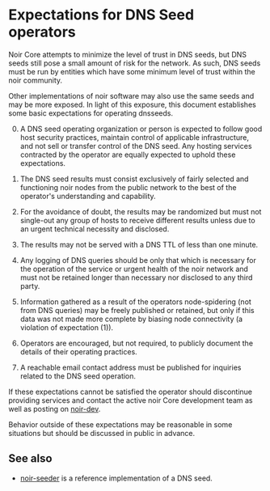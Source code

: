 Expectations for DNS Seed operators
====================================

Noir Core attempts to minimize the level of trust in DNS seeds,
but DNS seeds still pose a small amount of risk for the network.
As such, DNS seeds must be run by entities which have some minimum
level of trust within the noir community.

Other implementations of noir software may also use the same
seeds and may be more exposed. In light of this exposure, this
document establishes some basic expectations for operating dnsseeds.

0. A DNS seed operating organization or person is expected to follow good
host security practices, maintain control of applicable infrastructure,
and not sell or transfer control of the DNS seed. Any hosting services
contracted by the operator are equally expected to uphold these expectations.

1. The DNS seed results must consist exclusively of fairly selected and
functioning noir nodes from the public network to the best of the
operator's understanding and capability.

2. For the avoidance of doubt, the results may be randomized but must not
single-out any group of hosts to receive different results unless due to an
urgent technical necessity and disclosed.

3. The results may not be served with a DNS TTL of less than one minute.

4. Any logging of DNS queries should be only that which is necessary
for the operation of the service or urgent health of the noir
network and must not be retained longer than necessary nor disclosed
to any third party.

5. Information gathered as a result of the operators node-spidering
(not from DNS queries) may be freely published or retained, but only
if this data was not made more complete by biasing node connectivity
(a violation of expectation (1)).

6. Operators are encouraged, but not required, to publicly document the
details of their operating practices.

7. A reachable email contact address must be published for inquiries
related to the DNS seed operation.

If these expectations cannot be satisfied the operator should
discontinue providing services and contact the active noir
Core development team as well as posting on
[noir-dev](https://lists.linuxfoundation.org/mailman/listinfo/noir-dev).

Behavior outside of these expectations may be reasonable in some
situations but should be discussed in public in advance.

See also
----------
- [noir-seeder](https://github.com/sipa/noir-seeder) is a reference implementation of a DNS seed.
